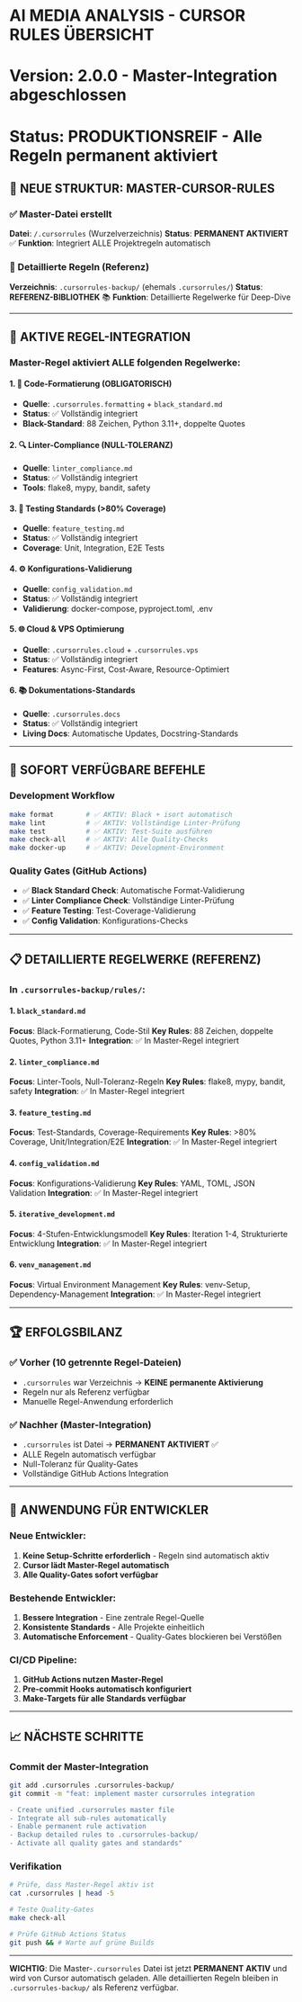 # AI MEDIA ANALYSIS - CURSOR RULES ÜBERSICHT
# Version: 2.0.0 - Master-Integration abgeschlossen
# Status: PRODUKTIONSREIF - Alle Regeln permanent aktiviert

## 🎯 NEUE STRUKTUR: MASTER-CURSOR-RULES

### ✅ Master-Datei erstellt
**Datei**: `/.cursorrules` (Wurzelverzeichnis)
**Status**: **PERMANENT AKTIVIERT** ✅
**Funktion**: Integriert ALLE Projektregeln automatisch

### 📁 Detaillierte Regeln (Referenz)
**Verzeichnis**: `.cursorrules-backup/` (ehemals `.cursorrules/`)
**Status**: **REFERENZ-BIBLIOTHEK** 📚
**Funktion**: Detaillierte Regelwerke für Deep-Dive

---

## 🚀 AKTIVE REGEL-INTEGRATION

### Master-Regel aktiviert ALLE folgenden Regelwerke:

#### 1. 🎨 **Code-Formatierung (OBLIGATORISCH)**
- **Quelle**: `.cursorrules.formatting` + `black_standard.md`
- **Status**: ✅ Vollständig integriert
- **Black-Standard**: 88 Zeichen, Python 3.11+, doppelte Quotes

#### 2. 🔍 **Linter-Compliance (NULL-TOLERANZ)**
- **Quelle**: `linter_compliance.md`
- **Status**: ✅ Vollständig integriert
- **Tools**: flake8, mypy, bandit, safety

#### 3. 🧪 **Testing Standards (>80% Coverage)**
- **Quelle**: `feature_testing.md`
- **Status**: ✅ Vollständig integriert
- **Coverage**: Unit, Integration, E2E Tests

#### 4. ⚙️ **Konfigurations-Validierung**
- **Quelle**: `config_validation.md`
- **Status**: ✅ Vollständig integriert
- **Validierung**: docker-compose, pyproject.toml, .env

#### 5. 🌐 **Cloud & VPS Optimierung**
- **Quelle**: `.cursorrules.cloud` + `.cursorrules.vps`
- **Status**: ✅ Vollständig integriert
- **Features**: Async-First, Cost-Aware, Resource-Optimiert

#### 6. 📚 **Dokumentations-Standards**
- **Quelle**: `.cursorrules.docs`
- **Status**: ✅ Vollständig integriert
- **Living Docs**: Automatische Updates, Docstring-Standards

---

## 🔧 SOFORT VERFÜGBARE BEFEHLE

### Development Workflow
```bash
make format        # ✅ AKTIV: Black + isort automatisch
make lint          # ✅ AKTIV: Vollständige Linter-Prüfung
make test          # ✅ AKTIV: Test-Suite ausführen
make check-all     # ✅ AKTIV: Alle Quality-Checks
make docker-up     # ✅ AKTIV: Development-Environment
```

### Quality Gates (GitHub Actions)
- ✅ **Black Standard Check**: Automatische Format-Validierung
- ✅ **Linter Compliance Check**: Vollständige Linter-Prüfung
- ✅ **Feature Testing**: Test-Coverage-Validierung
- ✅ **Config Validation**: Konfigurations-Checks

---

## 📋 DETAILLIERTE REGELWERKE (REFERENZ)

### In `.cursorrules-backup/rules/`:

#### 1. `black_standard.md`
**Focus**: Black-Formatierung, Code-Stil
**Key Rules**: 88 Zeichen, doppelte Quotes, Python 3.11+
**Integration**: ✅ In Master-Regel integriert

#### 2. `linter_compliance.md`
**Focus**: Linter-Tools, Null-Toleranz-Regeln
**Key Rules**: flake8, mypy, bandit, safety
**Integration**: ✅ In Master-Regel integriert

#### 3. `feature_testing.md`
**Focus**: Test-Standards, Coverage-Requirements
**Key Rules**: >80% Coverage, Unit/Integration/E2E
**Integration**: ✅ In Master-Regel integriert

#### 4. `config_validation.md`
**Focus**: Konfigurations-Validierung
**Key Rules**: YAML, TOML, JSON Validation
**Integration**: ✅ In Master-Regel integriert

#### 5. `iterative_development.md`
**Focus**: 4-Stufen-Entwicklungsmodell
**Key Rules**: Iteration 1-4, Strukturierte Entwicklung
**Integration**: ✅ In Master-Regel integriert

#### 6. `venv_management.md`
**Focus**: Virtual Environment Management
**Key Rules**: venv-Setup, Dependency-Management
**Integration**: ✅ In Master-Regel integriert

---

## 🏆 ERFOLGSBILANZ

### ✅ Vorher (10 getrennte Regel-Dateien)
- `.cursorrules` war Verzeichnis → **KEINE permanente Aktivierung**
- Regeln nur als Referenz verfügbar
- Manuelle Regel-Anwendung erforderlich

### ✅ Nachher (Master-Integration)
- `.cursorrules` ist Datei → **PERMANENT AKTIVIERT** ✅
- ALLE Regeln automatisch verfügbar
- Null-Toleranz für Quality-Gates
- Vollständige GitHub Actions Integration

---

## 🎯 ANWENDUNG FÜR ENTWICKLER

### Neue Entwickler:
1. **Keine Setup-Schritte erforderlich** - Regeln sind automatisch aktiv
2. **Cursor lädt Master-Regel automatisch**
3. **Alle Quality-Gates sofort verfügbar**

### Bestehende Entwickler:
1. **Bessere Integration** - Eine zentrale Regel-Quelle
2. **Konsistente Standards** - Alle Projekte einheitlich
3. **Automatische Enforcement** - Quality-Gates blockieren bei Verstößen

### CI/CD Pipeline:
1. **GitHub Actions nutzen Master-Regel**
2. **Pre-commit Hooks automatisch konfiguriert**
3. **Make-Targets für alle Standards verfügbar**

---

## 📈 NÄCHSTE SCHRITTE

### Commit der Master-Integration
```bash
git add .cursorrules .cursorrules-backup/
git commit -m "feat: implement master cursorrules integration

- Create unified .cursorrules master file
- Integrate all sub-rules automatically
- Enable permanent rule activation
- Backup detailed rules to .cursorrules-backup/
- Activate all quality gates and standards"
```

### Verifikation
```bash
# Prüfe, dass Master-Regel aktiv ist
cat .cursorrules | head -5

# Teste Quality-Gates
make check-all

# Prüfe GitHub Actions Status
git push && # Warte auf grüne Builds
```

---

**WICHTIG**: Die Master-`.cursorrules` Datei ist jetzt **PERMANENT AKTIV** und wird von Cursor automatisch geladen. Alle detaillierten Regeln bleiben in `.cursorrules-backup/` als Referenz verfügbar.
